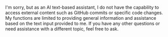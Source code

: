 I'm sorry, but as an AI text-based assistant, I do not have the capability to access external content such as GitHub commits or specific code changes. My functions are limited to providing general information and assistance based on the text input provided to me. If you have any other questions or need assistance with a different topic, feel free to ask.